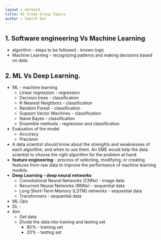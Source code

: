 ```yaml
---
layout : mermaid 
title: AI Study Group Topics
author : Samrat Kar
---
```


## 1. Software engineering Vs Machine Learning 
- algorithm - steps to be followed - known logic 
- Machine Learning - recognizing patterns and making decisions based on data. 

## 2. ML Vs Deep Learning. 
- ML - machine learning 
  - Linear regression - regression
  - Decision trees - classification
  - K-Nearest Neighbors - classification
  - Random Forest - classification
  - Support Vector Machines - classification
  - Naive Bayes - classification
  - Ensemble methods - regression and classification
- Evaluation of the model 
  - Accuracy
  - Precision
- A data scientist should know about the strenghts and weaknesses of each algorithm, and when to use them. An SME would help the data scientist to choose the right algorithm for the problem at hand.
- **feature engineering** - process of selecting, modifying, or creating features from raw data to improve the performance of machine learning models.
- **Deep Learning - deep neural networks**
  - Convolutional Neural Networks (CNNs) - image data
  - Recurrent Neural Networks (RNNs) - sequential data
  - Long Short-Term Memory (LSTM) networks - sequential data
  - Transformers - sequential data
- ML Ops 
- DL - 
- Aim 
  - Get data 
  - Divide the data into training and testing set 
    - 80% - training set 
    - 20% - testing set 
